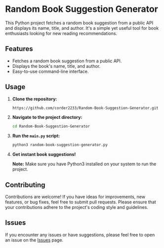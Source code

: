# Random Book Suggestion Generator

This Python project fetches a random book suggestion from a public API and displays its name, title, and author. It's a simple yet useful tool for book enthusiasts looking for new reading recommendations.

## Features

- Fetches a random book suggestion from a public API.
- Displays the book's name, title, and author.
- Easy-to-use command-line interface.

## Usage

1. **Clone the repository:**

    ```bash
    https://github.com/corder2233/Random-Book-Suggestion-Generator.git
    ```

2. **Navigate to the project directory:**

    ```bash
    cd Random-Book-Suggestion-Generator
    ```

3. **Run the `main.py` script:**

    ```bash
    python3 random-book-suggestion-generator.py
    ```

4. **Get instant book suggestions!**

   **Note:** Make sure you have Python3 installed on your system to run the project.

## Contributing

Contributions are welcome! If you have ideas for improvements, new features, or bug fixes, feel free to submit pull requests. Please ensure that your contributions adhere to the project's coding style and guidelines.

## Issues

If you encounter any issues or have suggestions, please feel free to open an issue on the [Issues](https://github.com/your-username/random-book-suggestion/issues) page.


